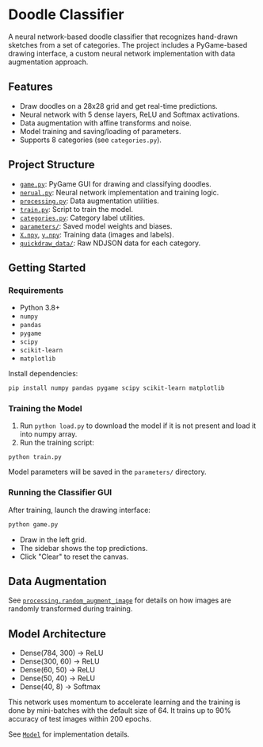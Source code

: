 # Doodle Classifier

A neural network-based doodle classifier that recognizes hand-drawn sketches from a set of categories. The project includes a PyGame-based drawing interface, a custom neural network implementation with data augmentation approach.

## Features

- Draw doodles on a 28x28 grid and get real-time predictions.
- Neural network with 5 dense layers, ReLU and Softmax activations.
- Data augmentation with affine transforms and noise.
- Model training and saving/loading of parameters.
- Supports 8 categories (see `categories.py`).

## Project Structure

- [`game.py`](game.py): PyGame GUI for drawing and classifying doodles.
- [`nerual.py`](nerual.py): Neural network implementation and training logic.
- [`processing.py`](processing.py): Data augmentation utilities.
- [`train.py`](train.py): Script to train the model.
- [`categories.py`](categories.py): Category label utilities.
- [`parameters/`](parameters/): Saved model weights and biases.
- [`X.npy`](X.npy), [`y.npy`](y.npy): Training data (images and labels).
- [`quickdraw_data/`](quickdraw_data/): Raw NDJSON data for each category.

## Getting Started

### Requirements

- Python 3.8+
- `numpy`
- `pandas`
- `pygame`
- `scipy`
- `scikit-learn`
- `matplotlib`

Install dependencies:

```sh
pip install numpy pandas pygame scipy scikit-learn matplotlib
```

### Training the Model

1. Run ```python load.py``` to download the model if it is not present and load it into numpy array.
2. Run the training script:

```
python train.py
```

Model parameters will be saved in the `parameters/` directory.

### Running the Classifier GUI

After training, launch the drawing interface:

```sh
python game.py
```

- Draw in the left grid.
- The sidebar shows the top predictions.
- Click "Clear" to reset the canvas.

## Data Augmentation

See [`processing.random_augment_image`](processing.py) for details on how images are randomly transformed during training.

## Model Architecture

- Dense(784, 300) → ReLU
- Dense(300, 60) → ReLU
- Dense(60, 50) → ReLU
- Dense(50, 40) → ReLU
- Dense(40, 8) → Softmax

This network uses momentum to accelerate learning and the training is done by mini-batches with the default size of 64. It trains up to 90% accuracy of test images within 200 epochs.

See [`Model`](nerual.py) for implementation details.
